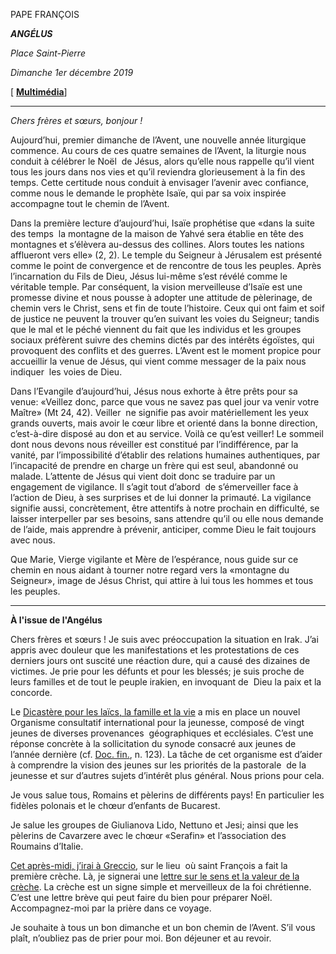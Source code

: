PAPE FRANÇOIS

***ANGÉLUS***

*Place Saint-Pierre*

*Dimanche 1er décembre 2019*

\[ **[Multimédia](http://w2.vatican.va/content/francesco/fr/events/event.dir.html/content/vaticanevents/fr/2019/12/1/angelus.html)**\]

* * *

*Chers frères et sœurs, bonjour !*

Aujourd’hui, premier dimanche de l’Avent, une nouvelle année liturgique commence. Au cours de ces quatre semaines de l’Avent, la liturgie nous conduit à célébrer le Noël  de Jésus, alors qu’elle nous rappelle qu’il vient tous les jours dans nos vies et qu’il reviendra glorieusement à la fin des temps. Cette certitude nous conduit à envisager l’avenir avec confiance, comme nous le demande le prophète Isaïe, qui par sa voix inspirée accompagne tout le chemin de l’Avent.

Dans la première lecture d’aujourd’hui, Isaïe prophétise que «dans la suite des temps  la montagne de la maison de Yahvé sera établie en tête des montagnes et s’élèvera au-dessus des collines. Alors toutes les nations afflueront vers elle» (2, 2). Le temple du Seigneur à Jérusalem est présenté comme le point de convergence et de rencontre de tous les peuples. Après l’incarnation du Fils de Dieu, Jésus lui-même s’est révélé comme le véritable temple. Par conséquent, la vision merveilleuse d’Isaïe est une promesse divine et nous pousse à adopter une attitude de pèlerinage, de chemin vers le Christ, sens et fin de toute l’histoire. Ceux qui ont faim et soif de justice ne peuvent la trouver qu’en suivant les voies du Seigneur; tandis que le mal et le péché viennent du fait que les individus et les groupes sociaux préfèrent suivre des chemins dictés par des intérêts égoïstes, qui provoquent des conflits et des guerres. L’Avent est le moment propice pour accueillir la venue de Jésus, qui vient comme messager de la paix nous indiquer  les voies de Dieu.

Dans l’Evangile d’aujourd’hui, Jésus nous exhorte à être prêts pour sa venue: «Veillez donc, parce que vous ne savez pas quel jour va venir votre Maître» (Mt 24, 42). Veiller  ne signifie pas avoir matériellement les yeux grands ouverts, mais avoir le cœur libre et orienté dans la bonne direction, c’est-à-dire disposé au don et au service. Voilà ce qu’est veiller! Le sommeil dont nous devons nous réveiller est constitué par l’indifférence, par la vanité, par l’impossibilité d’établir des relations humaines authentiques, par l’incapacité de prendre en charge un frère qui est seul, abandonné ou malade. L’attente de Jésus qui vient doit donc se traduire par un engagement de vigilance. Il s’agit tout d’abord  de s’émerveiller face à l’action de Dieu, à ses surprises et de lui donner la primauté. La vigilance signifie aussi, concrètement, être attentifs à notre prochain en difficulté, se laisser interpeller par ses besoins, sans attendre qu’il ou elle nous demande de l’aide, mais apprendre à prévenir, anticiper, comme Dieu le fait toujours avec nous.

Que Marie, Vierge vigilante et Mère de l’espérance, nous guide sur ce chemin en nous aidant à tourner notre regard vers la «montagne du Seigneur», image de Jésus Christ, qui attire à lui tous les hommes et tous les peuples.

* * *

**À l'issue de l'Angélus**

Chers frères et sœurs ! Je suis avec préoccupation la situation en Irak. J’ai appris avec douleur que les manifestations et les protestations de ces derniers jours ont suscité une réaction dure, qui a causé des dizaines de victimes. Je prie pour les défunts et pour les blessés; je suis proche de leurs familles et de tout le peuple irakien, en invoquant de  Dieu la paix et la concorde.

Le [Dicastère pour les laïcs, la famille et la vie](http://www.laityfamilylife.va/content/laityfamilylife/fr.html) a mis en place un nouvel Organisme consultatif international pour la jeunesse, composé de vingt jeunes de diverses provenances  géographiques et ecclésiales. C’est une réponse concrète à la sollicitation du synode consacré aux jeunes de l’année dernière (cf. [Doc. fin.](http://www.vatican.va/roman_curia/synod/documents/rc_synod_doc_20181027_doc-final-instrumentum-xvassemblea-giovani_fr.html), n. 123). La tâche de cet organisme est d’aider à comprendre la vision des jeunes sur les priorités de la pastorale  de la jeunesse et sur d’autres sujets d’intérêt plus général. Nous prions pour cela.

Je vous salue tous, Romains et pèlerins de différents pays! En particulier les fidèles polonais et le chœur d’enfants de Bucarest.

Je salue les groupes de Giulianova Lido, Nettuno et Jesi; ainsi que les pèlerins de Cavarzere avec le chœur «Serafin» et l’association des Roumains d’Italie.

[Cet après-midi, j’irai à Greccio](http://w2.vatican.va/content/francesco/fr/events/event.dir.html/content/vaticanevents/fr/2019/12/1/greccio-presepe.html), sur le lieu  où saint François a fait la première crèche. Là, je signerai une [lettre sur le sens et la valeur de la crèche](http://w2.vatican.va/content/francesco/fr/apost_letters/documents/papa-francesco-lettera-ap_20191201_admirabile-signum.html). La crèche est un signe simple et merveilleux de la foi chrétienne. C’est une lettre brève qui peut faire du bien pour préparer Noël. Accompagnez-moi par la prière dans ce voyage.

Je souhaite à tous un bon dimanche et un bon chemin de l’Avent. S’il vous plaît, n’oubliez pas de prier pour moi. Bon déjeuner et au revoir.